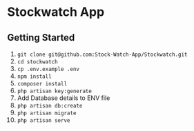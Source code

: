# Stockwatch App

## Getting Started



1. `git clone git@github.com:Stock-Watch-App/Stockwatch.git`
2. `cd stockwatch`
3. `cp .env.example .env`
4. `npm install`
5. `composer install`
6. `php artisan key:generate`
7. Add Database details to ENV file
8. `php artisan db:create`
9. `php artisan migrate`
10. `php artisan serve`
